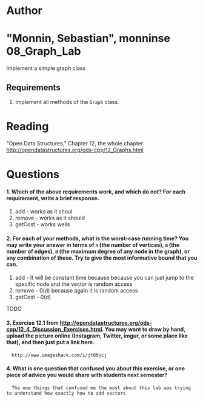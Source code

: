 Author
==========
"Monnin, Sebastian", monninse
08_Graph_Lab
============

Implement a simple graph class

Requirements
------------

1. Implement all methods of the `Graph` class.

Reading
=======
"Open Data Structures," Chapter 12, the whole chapter. http://opendatastructures.org/ods-cpp/12_Graphs.html

Questions
=========

#### 1. Which of the above requirements work, and which do not? For each requirement, write a brief response.

1. add - works as it shoul
2. remove - works as it should
3. getCost - works wells

#### 2. For each of your methods, what is the worst-case running time? You may write your answer in terms of `n` (the number of vertices), `m` (the number of edges), `d` (the maximum degree of any node in the graph), or any combination of these. Try to give the most informative bound that you can.

1. add - It will be constant time because because you can just jump to the specific node and the vector is random access 
2. remove - 0(d) because again it is random access
3. getCost - 0(d)

TODO

#### 3. Exercise 12.1 from http://opendatastructures.org/ods-cpp/12_4_Discussion_Exercises.html. You may want to draw by hand, upload the picture online (Instagram, Twitter, imgur, or some place like that), and then just put a link here.

      http://www.imageshack.com/i/jt00jcj

#### 4. What is one question that confused you about this exercise, or one piece of advice you would share with students next semester?

      The one things that confused me the most about this lab was trying to understand how exactly how to add vectors
